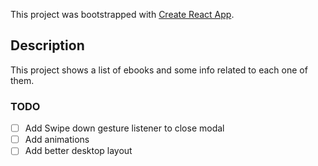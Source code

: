 This project was bootstrapped with [Create React App](https://github.com/facebook/create-react-app).

## Description

This project shows a list of ebooks and some info related to each one of them.

### TODO

- [ ] Add Swipe down gesture listener to close modal
- [ ] Add animations
- [ ] Add better desktop layout
